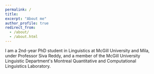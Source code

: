 ```yaml
---
permalink: /
title: 
excerpt: "About me"
author_profile: true
redirect_from: 
  - /about/
  - /about.html
---
```


I am a 2nd-year PhD student in Linguistics at McGill University and Mila, under Professor Siva Reddy, and a member of the McGill University Linguistic Department's Montreal Quantitative and Computational Linguistics Laboratory.